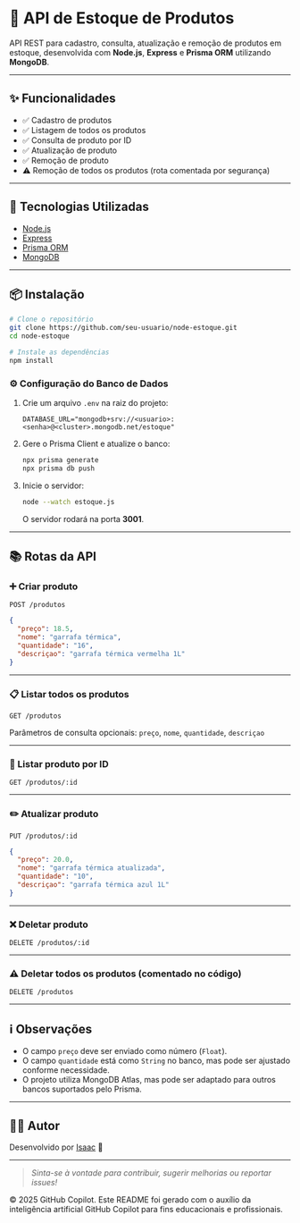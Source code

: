 # 🛒 API de Estoque de Produtos


API REST para cadastro, consulta, atualização e remoção de produtos em estoque, desenvolvida com **Node.js**, **Express** e **Prisma ORM** utilizando **MongoDB**.

---

## ✨ Funcionalidades

- ✅ Cadastro de produtos
- ✅ Listagem de todos os produtos
- ✅ Consulta de produto por ID
- ✅ Atualização de produto
- ✅ Remoção de produto
- ⚠️ Remoção de todos os produtos (rota comentada por segurança)

---

## 🚀 Tecnologias Utilizadas

- [Node.js](https://nodejs.org/)
- [Express](https://expressjs.com/)
- [Prisma ORM](https://www.prisma.io/)
- [MongoDB](https://www.mongodb.com/)

---

## 📦 Instalação

```bash
# Clone o repositório
git clone https://github.com/seu-usuario/node-estoque.git
cd node-estoque

# Instale as dependências
npm install
```

### ⚙️ Configuração do Banco de Dados

1. Crie um arquivo `.env` na raiz do projeto:
    ```
    DATABASE_URL="mongodb+srv://<usuario>:<senha>@<cluster>.mongodb.net/estoque"
    ```

2. Gere o Prisma Client e atualize o banco:
    ```bash
    npx prisma generate
    npx prisma db push
    ```

3. Inicie o servidor:
    ```bash
    node --watch estoque.js
    ```
    O servidor rodará na porta **3001**.

---

## 📚 Rotas da API

### ➕ Criar produto

`POST /produtos`

```json
{
  "preço": 18.5,
  "nome": "garrafa térmica",
  "quantidade": "16",
  "descriçao": "garrafa térmica vermelha 1L"
}
```

---

### 📋 Listar todos os produtos

`GET /produtos`

Parâmetros de consulta opcionais: `preço`, `nome`, `quantidade`, `descriçao`

---

### 🔎 Listar produto por ID

`GET /produtos/:id`

---

### ✏️ Atualizar produto

`PUT /produtos/:id`

```json
{
  "preço": 20.0,
  "nome": "garrafa térmica atualizada",
  "quantidade": "10",
  "descriçao": "garrafa térmica azul 1L"
}
```

---

### ❌ Deletar produto

`DELETE /produtos/:id`

---

### ⚠️ Deletar todos os produtos (comentado no código)

`DELETE /produtos`

---

## ℹ️ Observações

- O campo `preço` deve ser enviado como número (`Float`).
- O campo `quantidade` está como `String` no banco, mas pode ser ajustado conforme necessidade.
- O projeto utiliza MongoDB Atlas, mas pode ser adaptado para outros bancos suportados pelo Prisma.

---

## 👨‍💻 Autor

Desenvolvido por [Isaac](https://github.com/zacks08) 🚀

---

> _Sinta-se à vontade para contribuir, sugerir melhorias ou reportar issues!_



© 2025 GitHub Copilot. Este README foi gerado com o auxílio da inteligência artificial GitHub Copilot para fins educacionais e profissionais.
